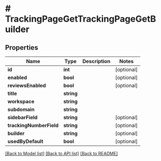 # # TrackingPageGetTrackingPageGetBuilder

## Properties

Name | Type | Description | Notes
------------ | ------------- | ------------- | -------------
**id** | **int** |  | [optional] 
**enabled** | **bool** |  | [optional] 
**reviewsEnabled** | **bool** |  | [optional] 
**title** | **string** |  | 
**workspace** | **string** |  | 
**subdomain** | **string** |  | 
**sidebarField** | **string** |  | [optional] 
**trackingNumberField** | **string** |  | [optional] 
**builder** | **string** |  | [optional] 
**usedByDefault** | **bool** |  | [optional] 

[[Back to Model list]](../../README.md#documentation-for-models) [[Back to API list]](../../README.md#documentation-for-api-endpoints) [[Back to README]](../../README.md)


